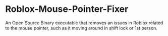 # Roblox-Mouse-Pointer-Fixer
An Open Source Binary executable that removes an issues in Roblox related to the mouse pointer, such as it moving around in shift lock or 1st person.
